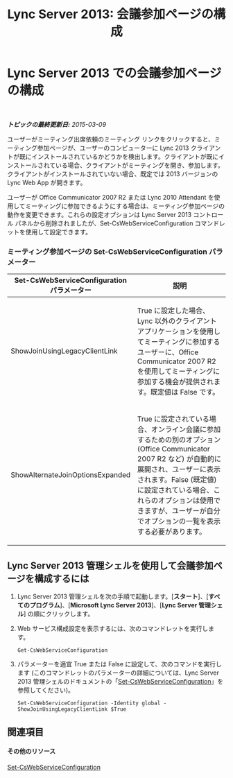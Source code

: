 ﻿---
title: 'Lync Server 2013: 会議参加ページの構成'
TOCTitle: 会議参加ページの構成
ms:assetid: 45880423-47f4-49af-b825-cbd8e3fc1046
ms:mtpsurl: https://technet.microsoft.com/ja-jp/library/JJ204861(v=OCS.15)
ms:contentKeyID: 48271953
ms.date: 05/19/2016
mtps_version: v=OCS.15
ms.translationtype: HT
---

# Lync Server 2013 での会議参加ページの構成

 

_**トピックの最終更新日:** 2015-03-09_

ユーザーがミーティング出席依頼のミーティング リンクをクリックすると、ミーティング参加ページが、ユーザーのコンピューターに Lync 2013 クライアントが既にインストールされているかどうかを検出します。クライアントが既にインストールされている場合、クライアントがミーティングを開き、参加します。クライアントがインストールされていない場合、既定では 2013 バージョンの Lync Web App が開きます。

ユーザーが Office Communicator 2007 R2 または Lync 2010 Attendant を使用してミーティングに参加できるようにする場合は、ミーティング参加ページの動作を変更できます。これらの設定オプションは Lync Server 2013 コントロール パネルから削除されましたが、Set-CsWebServiceConfiguration コマンドレットを使用して設定できます。

### ミーティング参加ページの Set-CsWebServiceConfiguration パラメーター

<table>
<colgroup>
<col style="width: 50%" />
<col style="width: 50%" />
</colgroup>
<thead>
<tr class="header">
<th>Set-CsWebServiceConfiguration パラメーター</th>
<th>説明</th>
</tr>
</thead>
<tbody>
<tr class="odd">
<td><p>ShowJoinUsingLegacyClientLink</p></td>
<td><p>True に設定した場合、Lync 以外のクライアント アプリケーションを使用してミーティングに参加するユーザーに、Office Communicator 2007 R2 を使用してミーティングに参加する機会が提供されます。既定値は False です。</p></td>
</tr>
<tr class="even">
<td><p>ShowAlternateJoinOptionsExpanded</p></td>
<td><p>True に設定されている場合、オンライン会議に参加するための別のオプション (Office Communicator 2007 R2 など) が自動的に展開され、ユーザーに表示されます。False (既定値) に設定されている場合、これらのオプションは使用できますが、ユーザーが自分でオプションの一覧を表示する必要があります。</p></td>
</tr>
</tbody>
</table>


## Lync Server 2013 管理シェルを使用して会議参加ページを構成するには

1.  Lync Server 2013 管理シェルを次の手順で起動します。\[**スタート**\]、\[**すべてのプログラム**\]、\[**Microsoft Lync Server 2013**\]、\[**Lync Server 管理シェル**\] の順にクリックします。

2.  Web サービス構成設定を表示するには、次のコマンドレットを実行します。
    
        Get-CsWebServiceConfiguration

3.  パラメーターを適宜 True または False に設定して、次のコマンドを実行します (このコマンドレットのパラメーターの詳細については、Lync Server 2013 管理シェルのドキュメントの「[Set-CsWebServiceConfiguration](set-cswebserviceconfiguration.md)」を参照してください)。
    
        Set-CsWebServiceConfiguration -Identity global -ShowJoinUsingLegacyClientLink $True

## 関連項目

#### その他のリソース

[Set-CsWebServiceConfiguration](set-cswebserviceconfiguration.md)

